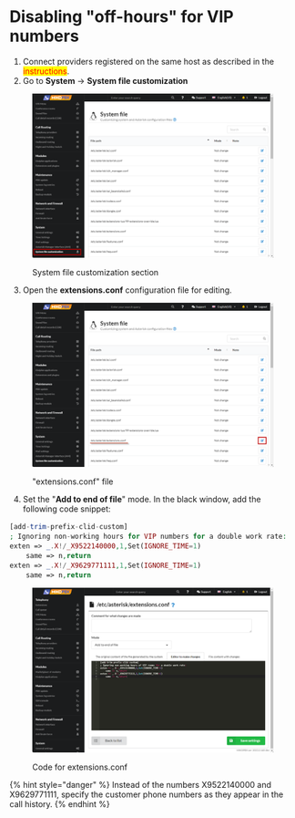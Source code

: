 # Disabling "off-hours" for VIP numbers

1. Connect providers registered on the same host as described in the <mark style="color:red;">instructions</mark>.
2. Go to **System** → **System file customization**

<figure><img src="../../.gitbook/assets/SystemFileCustomization.png" alt=""><figcaption><p>System file customization section</p></figcaption></figure>

3. Open the **extensions.conf** configuration file for editing.

<figure><img src="../../.gitbook/assets/EditExtensions.conf.png" alt=""><figcaption><p>"extensions.conf" file</p></figcaption></figure>

4. Set the "**Add to end of file**" mode. In the black window, add the following code snippet:

```php
[add-trim-prefix-clid-custom]
; Ignoring non-working hours for VIP numbers for a double work rate:
exten => _.X!/_X9522140000,1,Set(IGNORE_TIME=1)
    same => n,return
exten => _.X!/_X9629771111,1,Set(IGNORE_TIME=1)
    same => n,return
```

<figure><img src="../../.gitbook/assets/codeFOrExtensions.png" alt=""><figcaption><p>Code for extensions.conf</p></figcaption></figure>

{% hint style="danger" %}
Instead of the numbers X9522140000 and X9629771111, specify the customer phone numbers as they appear in the call history.
{% endhint %}
